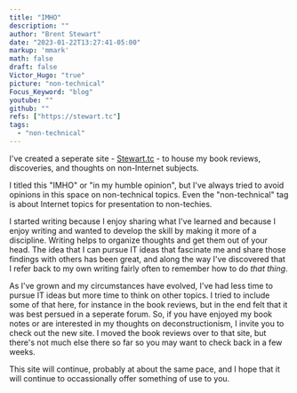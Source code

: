 ```yaml
---
title: "IMHO"
description: ""
author: "Brent Stewart"
date: "2023-01-22T13:27:41-05:00"
markup: 'mmark'
math: false
draft: false
Victor_Hugo: "true"
picture: "non-technical"
Focus_Keyword: "blog"
youtube: ""
github: ""
refs: ["https://stewart.tc"]
tags:
  - "non-technical"
---
```


I've created a seperate site - [Stewart.tc](https://www.stewart.tc) - to house my book reviews, discoveries, and thoughts on non-Internet subjects.

I titled this "IMHO" or "in my humble opinion", but I've always tried to avoid opinions in this space on non-technical topics.  Even the "non-technical" tag is about Internet topics for presentation to non-techies.

I started writing because I enjoy sharing what I've learned and because I enjoy writing and wanted to develop the skill by making it more of a discipline.  Writing helps to organize thoughts and get them out of your head.  The idea that I can pursue IT ideas that fascinate me and share those findings with others has been great, and along the way I've discovered that I refer back to my own writing fairly often to remember how to do _that thing_.  

As I've grown and my circumstances have evolved, I've had less time to pursue IT ideas but more time to think on other topics.  I tried to include some of that here, for instance in the book reviews, but in the end felt that it was best persued in a seperate forum.  So, if you have enjoyed my book notes or are interested in my thoughts on deconstructionism, I invite you to check out the new site.  I moved the book reviews over to that site, but there's not much else there so far so you may want to check back in a few weeks.

This site will continue, probably at about the same pace, and I hope that it will continue to occassionally offer something of use to you.